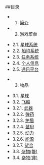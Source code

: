 ##目录

* 1. [简介](01.md)
* 2. 游戏菜单
 - 2.1. [星球系统](02.1.md)
 - 2.2. [船坞系统](02.2.md)
 - 2.3. [任务系统](02.3.md)
 - 2.4. [个人信息](02.4.md)
 - 2.5. [通讯平台](02.5.md)
* 3. 物品
 - 3.1. [星球](03.1.md)
 - 3.2. [飞船](03.2.md)
 - 3.2.1. [武器](03.2.1.md)
 - 3.2.2. [弹药](03.2.2.md)
 - 3.2.3. [护盾](03.2.3.md)
 - 3.2.4. [装甲](03.2.4.md)
 - 3.2.5. [动力](03.2.5.md)
 - 3.2.6. [能源](03.2.6.md)
 - 3.2.7. [货仓](03.2.7.md)
 - 3.3. [杂物(能)](03.3.md)
 - 3.4. [杂物(非)](03.4.md)
